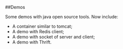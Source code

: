 ##Demos

Some demos with java open source tools. Now include:

- A container similar to tomcat;
- A demo with Redis client;
- A demo with socket of server and client;
- A demo with Thrift.
